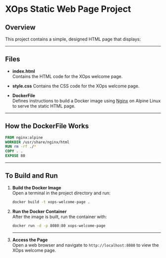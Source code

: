 # XOps Static Web Page Project

## Overview

This project contains a simple, designed HTML page that displays:




---

## Files

- **index.html**  
  Contains the HTML code for the XOps welcome page.

- **style.css**
  Contains the CSS code for the XOps welcome page.

- **DockerFile**  
  Defines instructions to build a Docker image using [Nginx](https://nginx.org/) on Alpine Linux to serve the static HTML page.

---

## How the DockerFile Works

```dockerfile
FROM nginx:alpine
WORKDIR /usr/share/nginx/html
RUN rm -rf ./*
COPY . .
EXPOSE 80
```

---
## To Build and Run

1. **Build the Docker Image**  
   Open a terminal in the project directory and run:
   ```bash
   docker build -t xops-welcome-page .
   ```
2. **Run the Docker Container**  
   After the image is built, run the container with:
   ```bash
   docker run -d -p 8080:80 xops-welcome-page
   ```
   ---
3. **Access the Page**  
   Open a web browser and navigate to `http://localhost:8080` to view the XOps welcome page.